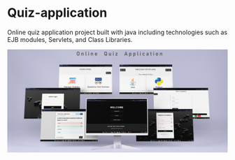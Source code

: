 # Quiz-application
Online quiz application project built with java including technologies such as EJB modules, Servlets, and Class Libraries.

![alt text](https://github.com/siththaru/Quiz-Application/blob/main/QuizApp.jpg?raw=true)
